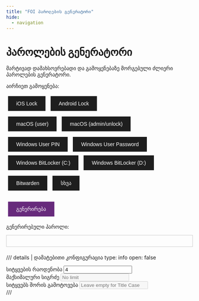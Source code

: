 ```yaml
---
title: "FOI პაროლების გენერატორი"
hide:
  - navigation
---
```


# პაროლების გენერატორი

მარტივად დამახსოვრებადი და გამოყენებაზე მორგებული ძლიერი პაროლების გენერატორი.

აირჩიეთ გამოყენება:

<div style="margin-bottom: 5px;">
  <button class="os-button" data-os="ios" onclick="selectOS('ios');">iOS Lock</button>
  <button class="os-button" data-os="android" onclick="selectOS('android');">Android Lock</button>
</div>

<div style="margin-bottom: 5px;">
  <button class="os-button" data-os="macos-easy" onclick="selectOS('macos-easy');">macOS (user)</button>
  <button class="os-button" data-os="macos-hard" onclick="selectOS('macos-hard');">macOS (admin/unlock)</button>
</div>

<div style="margin-bottom: 5px;">
  <button class="os-button" data-os="windows-user-pin" onclick="selectOS('windows-user-pin');">Windows User PIN</button>
  <button class="os-button" data-os="windows-user-password" onclick="selectOS('windows-user-password');">Windows User Password</button>
  <button class="os-button" data-os="windows-bitlocker-os" onclick="selectOS('windows-bitlocker-os');">Windows BitLocker (C:)</button>
  <button class="os-button" data-os="windows-bitlocker-fixed" onclick="selectOS('windows-bitlocker-fixed');">Windows BitLocker (D:)</button>
</div>

<div style="margin-bottom: 20px;">
  <button class="os-button" data-os="bitwarden" onclick="selectOS('bitwarden');">Bitwarden</button>
  <button class="os-button" data-os="generic" onclick="selectOS('generic');">სხვა</button>
</div>

<div>
  <button id="generate-button" style="background-color: #672a7c;" onclick="generatePassphrase()" disabled>გენერირება</button>
</div>

გენერირებული პაროლი:

<div>
  <div id="passphrase" style="font-family: monospace; font-size: 1.23em; border: 1px solid #ccc; padding: 15px; margin-bottom: 10px;"></div>
</div>

<div id="additional-note" style="margin-bottom: 20px;"></div>

<div id="error-message" style="color: red;"></div>

/// details | დამატებითი კონფიგურაცია
    type: info
    open: false
<input type="hidden" id="os-selector" value="ios">

<div>
  <label for="num-words">სიტყვების რაოდენობა</label>
  <input type="number" id="num-words" value="4" min="4" onchange="generatePassphrase()">
</div>

<div>
  <label for="password-length">მაქსიმალური სიგრძე</label>
  <input type="number" id="password-length" placeholder="No limit" min="1" onchange="generatePassphrase()" disabled>
</div>

<div>
  <label for="separator">სიტყვებს შორის გამოტოვება</label>
  <input type="text" id="separator" placeholder="Leave empty for Title Case" onchange="generatePassphrase()" disabled>
</div>
///

<script>

let words = [];
let wordsLoaded = false;
let minWordLength = Infinity;
let maxWordLength = -Infinity;

// OS configurations
const osConfigs = {
  'ios': {
    type: 'passphrase',
    passwordLength: 20,
    separator: ' ',
    fixedLength: true,
    separatorDisabled: true,
    passwordLengthDisabled: true,
    minWords: 4,
    maxWords: 4,
    numWordsDisabled: true,
    additionalHTML: '<p style="color: #b8860b;">- გაეცანით <a href="/solutions/ios/">iOS კონფიგურაციის გვერდს.</a><br>- არ დაგავიწყდეთ მაღალი ასოს და გამოტოვებების (სფეისის) შეყვანა.<br>- კომფორტის შესანარჩუნებლად გამოიყენეთ Face ID. <br>- პაროლი შეინახეთ ფურცელზე და Bitwarden-ში. <br>- დამახსოვრების შემდეგ ფურცელი დაწვით.</p>'
  },
  'android': {
    passwordLength: 16,
    separator: '',
    fixedLength: true,
    separatorDisabled: true,
    passwordLengthDisabled: true,
    minWords: 4,
    maxWords: 4,
    numWordsDisabled: true,
    additionalHTML: '<p style="color: #b8860b;">- გაეცანით <a href="/solutions/android/">Android კონფიგურაციის გვერდს.</a><br>- არ დაგავიწყდეთ მაღალი ასოს და ყოველი სიტყვის პირველი ასოს დიდ რეგისტრში შეყვანა.<br>- კომფორტის შესანარჩუნებლად გამოიყენეთ თითის ანაბეჭდი. <br>- პაროლი შეინახეთ ფურცელზე და Bitwarden-ში.<br>- დამახსოვრების შემდეგ ფურცელი დაწვით.</p>'
  },
  'macos-easy': {
    passwordLength: null,
    separator: ' ',
    fixedLength: true,
    separatorDisabled: true,
    passwordLengthDisabled: true,
    minWords: 4,
    maxWords: 4,
    numWordsDisabled: true,
    additionalHTML: '<p style="color: #b8860b;">- გაეცანით <a href="/solutions/macos/">macOS კონფიგურაციის გვერდს.</a><br>- არ დაგავიწყდეთ მაღალი ასოს და გამოტოვებების შეყვანა (წერტილი ან სფეისი).<br>- კომფორტის შესანარჩუნებლად გამოიყენეთ Touch ID. <br>- პაროლი შეინახეთ Bitwarden-ში.</p>'
  },
  'macos-hard': {
    passwordLength: null,
    separator: ' ',
    fixedLength: true,
    separatorDisabled: true,
    passwordLengthDisabled: true,
    minWords: 5,
    maxWords: 5,
    numWordsDisabled: true,
    additionalHTML: '<p style="color: #b8860b;">- გაეცანით <a href="/solutions/macos/">macOS კონფიგურაციის გვერდს.</a><br>- არ დაგავიწყდეთ გამოტოვებების შეყვანა (წერტილი ან სფეისი).<br>- პაროლი შეინახეთ Bitwarden-ში.</p>'
  },
  'windows-user-pin': {
    passwordLength: 20,
    separator: ' ',
    fixedLength: true,
    separatorDisabled: true,
    passwordLengthDisabled: true,
    minWords: 4,
    maxWords: 4,
    numWordsDisabled: true,
    additionalHTML: '<p style="color: #b8860b;">- გაეცანით <a href="/solutions/windows/">Windows კონფიგურაციის გვერდს.</a><br>- არ დაგავიწყდეთ მაღალი ასოს და გამოტოვებების შეყვანა (წერტილი ან სფეისი).<br>- კომფორტის შესანარჩუნებლად გამოიყენეთ <a href="/solutions/windows/#ბიომეტრიული-აუთენტიფიკაცია">თითის ანაბეჭდი</a> <br>- პაროლი შეინახეთ Bitwarden-ში.</p>'
  },
  'windows-user-password': {
    type: 'password',
    passwordLength: 15,
    separator: null,
    fixedLength: true,
    separatorDisabled: true,
    passwordLengthDisabled: true,
    minWords: 0,
    maxWords: 0,
    numWordsDisabled: true,
    additionalHTML: '<p style="color: #b8860b;">- გაეცანით <a href="/solutions/windows/">Windows კონფიგურაციის გვერდს.</a><br>- არ დაგავიწყდეთ მაღალი ასოს და გამოტოვებების შეყვანა (წერტილი).<br>- ამ პაროლის ხელით შეყვანა არასდროს მოგიწევთ. <br>- პაროლი შეინახეთ Bitwarden-ში.</p>'
  },
  'windows-bitlocker-os': {
    passwordLength: 20,
    separator: ' ',
    fixedLength: true,
    separatorDisabled: true,
    passwordLengthDisabled: true,
    minWords: 4,
    maxWords: 4,
    numWordsDisabled: true,
    additionalHTML: '<p style="color: #b8860b;">- გაეცანით <a href="/solutions/windows/">Windows კონფიგურაციის გვერდს.</a><br>- არ დაგავიწყდეთ მაღალი ასოს და გამოტოვებების (სფეისის) შეყვანა.<br>- პაროლი შეინახეთ Bitwarden-ში.</p>'
  },
  'windows-bitlocker-fixed': {
    type: 'password',
    passwordLength: 15,
    separator: null,
    fixedLength: true,
    separatorDisabled: true,
    passwordLengthDisabled: true,
    minWords: 0,
    maxWords: 0,
    numWordsDisabled: true,
    additionalHTML: '<p style="color: #b8860b;">- გაეცანით <a href="/solutions/windows/">Windows კონფიგურაციის გვერდს.</a><br>- ამ პაროლის ხელით შეყვანა არასდროს მოგიწევთ.<br>- პაროლი შეინახეთ Bitwarden-ში.</p>'
  },
  'bitwarden': {
    type: 'passphrase',
    passwordLength: null,
    separator: ' ',
    fixedLength: false,
    separatorDisabled: false,
    passwordLengthDisabled: true,
    minWords: 5,
    maxWords: 8,
    numWordsDisabled: false,
    additionalHTML: '<p style="color: #b8860b;">- გაეცანით <a href="/solutions/passwords/">პაროლების მენეჯერის კონფიგურაციის გვერდს.</a><br>- არ დაგავიწყდეთ გამოტოვებების შეყვანა (წერტილი ან სფეისი).<br>- პაროლი შეინახეთ ფურცელზე.<br>- დამახსოვრების შემდეგ ფურცელი დაწვით.</p>'
  },
  'generic': {
    type: 'passphrase',
    passwordLength: null,
    separator: '.',
    fixedLength: false,
    separatorDisabled: false,
    passwordLengthDisabled: true,
    minWords: 6,
    maxWords: 8,
    numWordsDisabled: false,
    additionalHTML: '<p style="color: #b8860b;">- პაროლი შეინახეთ Bitwarden-ში.</p>'
  }
};

fetch('../short_words.txt')
  .then(response => {
    if (!response.ok) {
      throw new Error('Failed to load words.txt');
    }
    return response.text();
  })
  .then(data => {
    words = data.split('\n').filter(Boolean);
    wordsLoaded = true;
    computeWordLengths();
    document.getElementById('generate-button').disabled = false;
    initializeOSSelection();
  })
  .catch(error => {
    document.getElementById('error-message').textContent = 'Error: Unable to load word list.';
    console.error('Error fetching words.txt:', error);
  });

function computeWordLengths() {
  for (let word of words) {
    const length = word.length;
    if (length < minWordLength) minWordLength = length;
    if (length > maxWordLength) maxWordLength = length;
  }
}

function getRandomInt(max) {
  const buffer = new Uint32Array(1);
  window.crypto.getRandomValues(buffer);
  const randomFraction = buffer[0] / (0xFFFFFFFF + 1);
  const randomInt = Math.floor(randomFraction * max);
  return randomInt;
}

function getQueryParams() {
  const params = {};
  window.location.search.substring(1).split('&').forEach(function(pair) {
    const keyValue = pair.split('=');
    params[decodeURIComponent(keyValue[0])] = decodeURIComponent(keyValue[1] || '');
  });
  return params;
}

function initializeOSSelection() {
  const params = getQueryParams();
  let os = 'generic'; 
  if (params.os && osConfigs.hasOwnProperty(params.os)) {
    os = params.os;
  }
  selectOS(os);
}

function updateURLParameter(param, value) {
  let newURL = new URL(window.location.href);
  newURL.searchParams.set(param, value);
  window.history.replaceState({}, '', newURL);
}

function selectOS(os) {
  document.getElementById('os-selector').value = os;
  updateOSButtons(os);
  updateInterface();
  generatePassphrase();
  updateURLParameter('os', os); 
}

function updateOSButtons(selectedOS) {
  const osButtons = document.querySelectorAll('.os-button');
  osButtons.forEach(button => {
    const buttonOS = button.getAttribute('data-os');
    if (buttonOS === selectedOS) {
      button.classList.add('selected-os');
    } else {
      button.classList.remove('selected-os');
    }
  });
}

function updateInterface() {
  const os = document.getElementById('os-selector').value;
  const config = osConfigs[os];
  const passwordLengthInput = document.getElementById('password-length');
  const separatorInput = document.getElementById('separator');
  const numWordsInput = document.getElementById('num-words');

  passwordLengthInput.disabled = config.passwordLengthDisabled;

  if (config.fixedLength) {
    passwordLengthInput.value = config.passwordLength;
  } else {
    passwordLengthInput.value = '';
    passwordLengthInput.placeholder = 'No limit';
  }

  separatorInput.disabled = config.separatorDisabled;
  separatorInput.value = config.separator !== null ? config.separator : '';
  separatorInput.placeholder = config.separatorDisabled ? 'დიდი პირველი ასო' : '';

  numWordsInput.min = config.minWords;
  numWordsInput.max = config.maxWords;
  numWordsInput.value = config.minWords;
  numWordsInput.disabled = config.numWordsDisabled;

  if (config.minWords === config.maxWords) {
    numWordsInput.disabled = true;
  } else {
    numWordsInput.disabled = false;
  }
}

function generatePassphrase() {
  if (!wordsLoaded) {
    document.getElementById('passphrase').innerHTML = '';
    document.getElementById('additional-note').innerHTML = '';
    return;
  }

  const os = document.getElementById('os-selector').value;
  const config = osConfigs[os];

  const numWordsInput = document.getElementById('num-words');
  let numWords = parseInt(numWordsInput.value);

  if (numWords < config.minWords) {
    numWords = config.minWords;
    numWordsInput.value = config.minWords;
  }
  if (numWords > config.maxWords) {
    numWords = config.maxWords;
    numWordsInput.value = config.maxWords;
  }

  const passwordLengthInput = document.getElementById('password-length');
  let passwordLength = parseInt(passwordLengthInput.value);

  if (config.fixedLength) {
    passwordLength = config.passwordLength;
  } else if (isNaN(passwordLength) || passwordLengthInput.value === '') {
    passwordLength = null; 
  } else if (passwordLength < 1) {
    passwordLength = 1;
    passwordLengthInput.value = 1;
  }

  const separatorInput = document.getElementById('separator');
  let separator = separatorInput.value;
  if (separatorInput.disabled) {
    separator = config.separator;
  }

  const options = {
    numWords: numWords,
    passwordLength: passwordLength,
    separator: separator,
    titleCase: separator == '',
    capitalizeOne: numWords < 5
  };

  const passphrase = createPassphrase(options);
  if (passphrase.startsWith('Error:')) {
    document.getElementById('error-message').textContent = passphrase;
    document.getElementById('passphrase').innerHTML = '';
    document.getElementById('additional-note').innerHTML = '';
  } else {
    document.getElementById('error-message').textContent = '';
    const styledPassphrase = stylePassphrase(passphrase);
    document.getElementById('passphrase').innerHTML = styledPassphrase;

    if (config.additionalHTML) {
      document.getElementById('additional-note').innerHTML = config.additionalHTML;
    } else {
      document.getElementById('additional-note').innerHTML = '';
    }
  }
}

function generateRandomLetterPassword(length) {
  const charset = 'abcdefghijklmnopqrstuvwxyzABCDEFGHIJKLMNOPQRSTUVWXYZ';
  let password = '';
  for (let i = 0; i < length; i++) {
    password += charset[getRandomInt(charset.length)];
  }
  return password;
}

function createPassphrase({ numWords, passwordLength, separator, titleCase, capitalizeOne }) {
  const os = document.getElementById('os-selector').value;
  const config = osConfigs[os];

  if (config.type === 'password') {
    return generateRandomLetterPassword(config.passwordLength);
  }

  let passphrase = '';
  let passphrasePart = '';

  function formatWords(wordsArray) {
    if (titleCase) {
      wordsArray = wordsArray.map(word => word.charAt(0).toUpperCase() + word.slice(1).toLowerCase());
    } else if (capitalizeOne) {
      const randomIndex = getRandomInt(wordsArray.length);
      wordsArray[randomIndex] = wordsArray[randomIndex].charAt(0).toUpperCase() + wordsArray[randomIndex].slice(1);
    }
    return wordsArray.join(separator !== null ? separator : '');
  }

  const separatorLength = separator !== null ? separator.length : 0;
  const minPossibleWordLength = numWords * minWordLength;
  const minPossibleSeparatorLength = separator !== null ? (numWords - 1) * separatorLength : 0;
  const minPossibleLength = minPossibleWordLength + minPossibleSeparatorLength;

  if (passwordLength !== null && minPossibleLength > passwordLength) {
    return 'Error: Cannot generate passphrase with current settings. Try reducing the number of words or increasing the password length.';
  }

  let found = false;
  let attempts = 0;
  const maxAttempts = 200;

  while (!found && attempts < maxAttempts) {
    attempts++;
    const selectedWords = [];
    for (let i = 0; i < numWords; i++) {
      selectedWords.push(words[getRandomInt(words.length)]);
    }

    if (numWords === 4) {
      let hasLengthOver5 = false;
      for (let word of selectedWords) {
        if (word.length >= 5) hasLengthOver5 = true;
      }
      if (!hasLengthOver5) {
        continue;
      }
    }

    passphrasePart = formatWords(selectedWords);
    const totalLength = passphrasePart.length;

    if (passwordLength === null || totalLength <= passwordLength) {
      passphrase = passphrasePart;
      found = true;
    }
  }

  if (!found) {
    return 'Error: პაროლის გენერირება მითითებული პარამეტრებით ვერ მოხერხდა. სცადეთ პარამეტრების შეცვლა.';
  }

  return passphrase;
}

function stylePassphrase(passphrase) {
  const styledCharacters = passphrase.split('').map(char => {
    if (char === char.toUpperCase() && char.match(/[A-Z]/)) {
      return `<span style="color: #ffd700; font-weight: bold;">${char}</span>`;
    } else if (char.match(/[0-9]/)) {
      return `<span style="color: #b8860b; font-weight: bold;">${char}</span>`;
    } else {
      return char;
    }
  });
  return styledCharacters.join('');
}

document.getElementById('passphrase').addEventListener('click', function() {
    const selection = window.getSelection();
    const range = document.createRange();
    range.selectNodeContents(this);
    selection.removeAllRanges();
    selection.addRange(range);
  });

</script>

<style>

button {
  cursor: pointer;
  padding: 10px 20px;
  margin: 5px;
  font-size: 1em;
  border: 2px solid transparent;
  background-color: #1e1e1e;
  color: #fff;
  transition: background-color 0.3s, border-color 0.3s;
}

#passphrase {
  cursor: pointer;
}

.os-button:hover {
  background-color: #2a2a2a;
}

.os-button.selected-os {
  border-color: #ffd700; /* Gold color */
  background-color: #2a2a2a;
}

</style>
